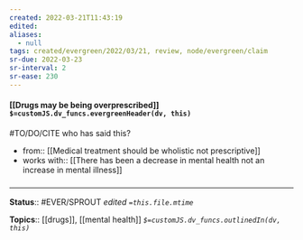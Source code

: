 ```yaml
---
created: 2022-03-21T11:43:19 
edited: 
aliases:
  - null
tags: created/evergreen/2022/03/21, review, node/evergreen/claim
sr-due: 2022-03-23
sr-interval: 2
sr-ease: 230
---
```


#### [[Drugs may be being overprescribed]] `$=customJS.dv_funcs.evergreenHeader(dv, this)`

#TO/DO/CITE who has said this?

- from:: [[Medical treatment should be wholistic not prescriptive]] 
- works with:: [[There has been a decrease in mental health not an increase in mental illness]]

### <hr class="footnote"/>

**Status**:: #EVER/SPROUT
*edited `=this.file.mtime`*

**Topics**:: [[drugs]], [[mental health]]
*`$=customJS.dv_funcs.outlinedIn(dv, this)`*
